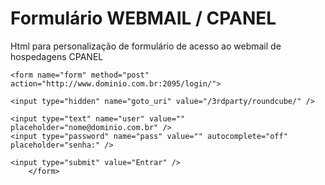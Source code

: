 # Formulário WEBMAIL / CPANEL

Html para personalização de formulário de acesso ao webmail de hospedagens CPANEL

    <form name="form" method="post" action="http://www.dominio.com.br:2095/login/">

    <input type="hidden" name="goto_uri" value="/3rdparty/roundcube/" />

    <input type="text" name="user" value="" placeholder="nome@dominio.com.br" />
    <input type="password" name="pass" value="" autocomplete="off" placeholder="senha:" />

    <input type="submit" value="Entrar" />
        </form>
